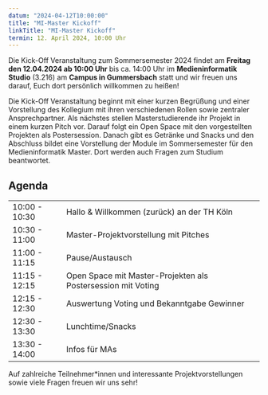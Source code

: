 ```yaml
---
datum: "2024-04-12T10:00:00"
title: "MI-Master Kickoff"
linkTitle: "MI-Master Kickoff"
termin: 12. April 2024, 10:00 Uhr
---
```


Die Kick-Off Veranstaltung zum Sommersemester 2024 findet am **Freitag den 12.04.2024 ab 10:00 Uhr** bis ca. 14:00 Uhr im **Medieninformatik Studio** (3.216) am **Campus in Gummersbach** statt und wir freuen uns darauf, Euch dort persönlich willkommen zu heißen! 

Die Kick-Off Veranstaltung beginnt mit einer kurzen Begrüßung und einer Vorstellung des Kollegium mit ihren verschiedenen Rollen sowie zentraler Ansprechpartner. Als nächstes stellen Masterstudierende ihr Projekt in einem kurzen Pitch vor. Darauf folgt ein Open Space mit den vorgestellten Projekten als Postersession. Danach gibt es Getränke und Snacks und den Abschluss bildet eine Vorstellung der Module im Sommersemester für den Medieninformatik Master. Dort werden auch Fragen zum Studium beantwortet.

## Agenda

<table>
<tr><td>10:00 - 10:30</td><td>Hallo & Willkommen (zurück) an der TH Köln</td></tr>
<tr><td>10:30 - 11:00</td><td>Master-Projektvorstellung mit Pitches</td></tr>
<tr><td>11:00 - 11:15</td><td>Pause/Austausch</td></tr>
<tr><td>11:15 - 12:15</td><td>Open Space mit Master-Projekten als Postersession mit Voting</td></tr>
<tr><td>12:15 - 12:30</td><td>Auswertung Voting und Bekanntgabe Gewinner</td></tr>
<tr><td>12:30 - 13:30</td><td>Lunchtime/Snacks</td></tr>
<tr><td>13:30 - 14:00</td><td>Infos für MAs</td></tr>
</table>

Auf zahlreiche Teilnehmer*innen und interessante Projektvorstellungen sowie viele Fragen freuen wir uns sehr!

